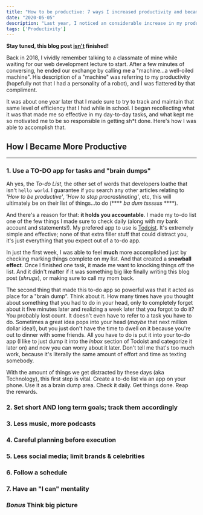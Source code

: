 ```yaml
---
title: "How to be productive: 7 ways I increased productivity and became more efficient 🧠"
date: "2020-05-05"
description: "Last year, I noticed an considerable increase in my productivity after applying these few things in my daily life."
tags: ['Productivity']
---
```


**Stay tuned, this blog post <u>isn't</u> finished!**

Back in 2018, I vividly remember talking to a classmate of mine while waiting for our web development lecture to start. After a few minutes of conversing, he ended our exchange by calling me a "machine...a well-oiled machine". His description of a "machine" was referring to my productivity (hopefully not that I had a personality of a robot), and I was flattered by that compliment.

It was about one year later that I made sure to try to track and maintain that same level of efficiency that I had while in school. I began recollecting what it was that made me so effective in my day-to-day tasks, and what kept me so motivated me to be so responsible in getting sh*t done. Here's how I was able to accomplish that.

## How I Became More Productive
---

### 1. Use a TO-DO app for tasks and "brain dumps"

Ah yes, the *To-do List*, the other set of words that developers loathe that isn't `hello world`. I guarantee if you search any other articles relating to *'How to be productive'*, *'How to stop procrastinating'*, etc, this will ultimately be on their list of things...to do (**** *ba dum tssssss* ****).

And there's a reason for that: **it holds you accountable**. I made my to-do list one of the few things I made sure to check daily (along with my bank account and statements!). My prefered app to use is <a href="https://todoist.com/app/" target="_blank">Todoist</a>. It's extremely simple and effective; none of that extra filler stuff that could distract you, it's just everything that you expect out of a to-do app.

In just the first week, I was able to feel **much** more accomplished just by checking marking things complete on my list. And that created a **snowball effect**. Once I finished one task, it made me want to knocking things off the list. And it didn't matter if it was something big like finally writing this blog post (*shrugs*), or making sure to call my mom back.

The second thing that made this to-do app so powerful was that it acted as place for a "brain dump". Think about it. How many times have you thought about something that you had to do in your head, only to completely forget about it five minutes later and realizing a week later that you forgot to do it? You probably lost count. It doesn't even have to refer to a task you have to do. Sometimes a great idea pops into your head (*maybe* that next million dollar idea!), but you just don't have the time to dwell on it because you're out to dinner with some friends. All you have to do is put it into your to-do app (I like to just dump it into the *inbox* section of Todoist and categorize it later on) and now you can worry about it later. Don't tell me that's too much work, because it's literally the same amount of effort and time as texting somebody.

With the amount of things we get distracted by these days (aka Technology), this first step is vital. Create a to-do list via an app on your phone. Use it as a brain dump area. Check it daily. Get things done. Reap the rewards.



### 2. Set short AND long term goals; track them accordingly

### 3. Less music, more podcasts

### 4. Careful planning before execution

### 5. Less social media; limit brands & celebrities

### 6. Follow a schedule

### 7. Have an "I can" mentality

### *Bonus* Think big picture






